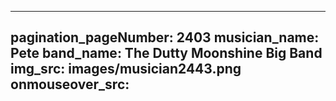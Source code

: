 ------
pagination_pageNumber: 2403
musician_name: Pete
band_name: The Dutty Moonshine Big Band
img_src: images/musician2443.png
onmouseover_src: 
------
